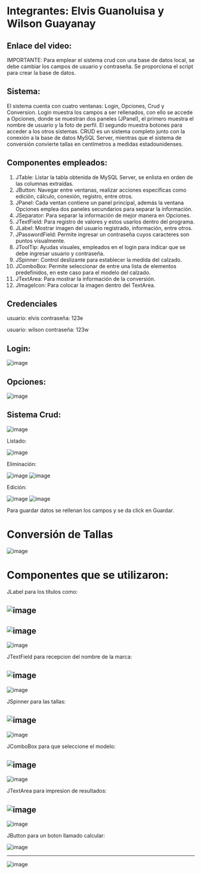 # Integrantes: Elvis Guanoluisa y Wilson Guayanay
## Enlace del video:
IMPORTANTE: Para emplear el sistema crud con una base de datos local, se debe cambiar los campos de usuario y contraseña. Se proporciona el script para crear la base de datos.

## Sistema:

El sistema cuenta con cuatro ventanas: Login, Opciones, Crud y Conversion. Login muestra los campos a ser rellenados, con ello se accede a Opciones, donde se muestran dos paneles (JPanel), el primero muestra el nombre de usuario y la foto de perfil. El segundo muestra botones para acceder a los otros sistemas. CRUD es un sistema completo junto con la conexión a la base de datos MySQL Server, mientras que el sistema de conversión convierte tallas en centímetros a medidas estadounidenses.

## Componentes empleados:
1. JTable: Listar la tabla obtenida de MySQL Server, se enlista en orden de las columnas extraídas.
2. JButton: Navegar entre ventanas, realizar acciones específicas como edición, cálculo, conexión, registro, entre otros.
3. JPanel: Cada ventan contiene un panel principal, además la ventana Opciones emplea dos paneles secundarios para separar la información.
4. JSeparator: Para separar la información de mejor manera en Opciones.
5. JTextField: Para registro de valores y estos usarlos dentro del programa.
6. JLabel: Mostrar imagen del usuario registrado, información, entre otros.
7. JPasswordField: Permite ingresar un contraseña cuyos caracteres son puntos visualmente.
8. JToolTip: Ayudas visuales, empleados en el login para indicar que se debe ingresar usuario y contraseña.
9. JSpinner: Control deslizante para establecer la medida del calzado.
10. JComboBox: Permite seleccionar de entre una lista de elementos predefinidos, en este caso para el modelo del calzado.
11. JTextArea: Para mostrar la información de la conversión.
12. JImageIcon: Para colocar la imagen dentro del TextArea.

## Credenciales
usuario: elvis
contraseña: 123e

usuario: wilson
contraseña: 123w

## Login:

![image](https://user-images.githubusercontent.com/97325189/216998748-e3e2b233-6f6a-44b5-a40c-8f815f7eef8a.png)

## Opciones:

![image](https://user-images.githubusercontent.com/97325189/216998807-cd00d2e0-6a88-49c5-abd3-2fe58775d4e1.png)

## Sistema Crud:

![image](https://user-images.githubusercontent.com/97325189/216998899-3020937d-7c4a-4b17-a4be-dac0361be6f9.png)

Listado:

![image](https://user-images.githubusercontent.com/97325189/216998955-f74d10d9-7866-4a46-9e10-abd29fcc4e3f.png)

Eliminación:

![image](https://user-images.githubusercontent.com/97325189/216999063-4128f1cc-4dbb-400d-9b8f-1dc9e03fe1a5.png)
![image](https://user-images.githubusercontent.com/97325189/216999109-d4186df9-b5d5-4dba-9811-a8fbe9ddaef7.png)

Edición:

![image](https://user-images.githubusercontent.com/97325189/216999412-2977ad58-6e25-4610-9072-ebb6b2e8afb1.png)
![image](https://user-images.githubusercontent.com/97325189/216999460-6280e0e5-846d-439e-823c-2e216ed07068.png)

Para guardar datos se rellenan los campos y se da click en Guardar.


# Conversión de Tallas
![image](https://user-images.githubusercontent.com/117754219/216830367-c07568b0-ea9e-44c8-9f40-99fc7a91034a.png)

# Componentes que se utilizaron:

JLabel para los títulos como:

![image](https://user-images.githubusercontent.com/117754219/216979737-bc5c0557-cbb5-4adf-a25b-2b86418b2bf3.png)
---
![image](https://user-images.githubusercontent.com/117754219/216980435-a6d5e3d8-7c52-4489-9ff5-ce43cac89a31.png)
---
![image](https://user-images.githubusercontent.com/117754219/216981439-b0de48e4-37de-42c0-a8e0-76fce71accde.png)



JTextField para recepcion del nombre de la marca:

![image](https://user-images.githubusercontent.com/117754219/216979962-d574ee16-0f92-4e4f-a3ed-ec836971388c.png)
---
![image](https://user-images.githubusercontent.com/117754219/216980490-500324c7-f9eb-42c8-8ebc-18aecc372f62.png)


JSpinner para las tallas:

![image](https://user-images.githubusercontent.com/117754219/216980109-2516888b-a812-44bb-a865-d0ab3a4dcfa5.png)
---
![image](https://user-images.githubusercontent.com/117754219/216980569-a583ae39-714d-48ea-aec3-b04e31379a39.png)


JComboBox para que seleccione el modelo:

![image](https://user-images.githubusercontent.com/117754219/216980228-23cb3e74-79af-4d9a-9bfc-c7ba699a406c.png)
---
![image](https://user-images.githubusercontent.com/117754219/216980623-21b12b6c-a5c4-4e26-b0d1-58cad0a28203.png)


JTextArea para impresion de resultados:

![image](https://user-images.githubusercontent.com/117754219/216980361-3e88e432-1381-49b3-9e53-94fb79d3f111.png)
---
![image](https://user-images.githubusercontent.com/117754219/216980735-23096687-9a76-4486-996c-d66cb0b5fcd3.png)


JButton para un boton llamado calcular:

![image](https://user-images.githubusercontent.com/117754219/216981684-501944fe-628f-4c76-80e8-d6de3114a96b.png)

---
![image](https://user-images.githubusercontent.com/117754219/216980916-1f7f077f-f0d2-4d87-aa24-9680b9ec7b8f.png)






